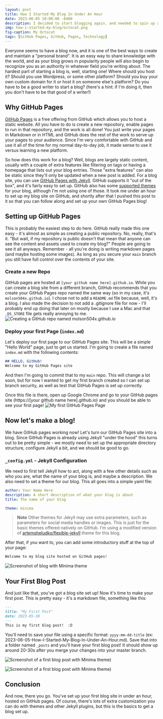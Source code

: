 ```yaml
---
layout: post
title: How I Started My Blog In Under An Hour
date: 2023-06-05 10:00:00 -0400
description: I decided to start blogging again, and needed to spin up a blog site.  GitHub pages is a great platform for this, so I decided to show how I managed to spin up my new blog in under an hour as my first blog post on the new blog site.  The best part is it is 100% free, and you can do it too.
img: how-i-started-my-blog/octocat.png
fig-caption: My Octocat
tags: [GitHub Pages, GitHub, Pages, Technology]
---
```

Everyone seems to have a blog now, and it is one of the best ways to create and maintain a "personal brand".  It is an easy way to share knowledge with the world, and as your blog grows in popularity people will also begin to recognize you as an authority in whatever field you're writing about.  The hardest part of starting a blog is, well, starting one!  Where should you host it?  Should you use Wordpress, or some other platform?  Should you buy your own custom domain for it or host it on someone else's platform?  Do you have to be a good writer to start a blog? (here's a hint: if I'm doing it, then you don't have to be that good of a writer!)

## Why GitHub Pages
[GitHub Pages](https://pages.github.com/) is a free offering from GitHub which allows you to host a static website.  All you have to do is create a new repository, enable pages to run in that repository, and the work is all done!  You just write your pages in Markdown or in HTML and GitHub does the rest of the work to serve up your pages to your audience.  Since I'm very comfortable with GitHub and use it all of the time for my normal day-to-day job, it made sense to use it versus learning a new platform.

So how does this work for a blog?  Well, blogs are largely static content, usually with a couple of extra features like filtering on tags or having a homepage that lists out your blog entries.  Those "extra features" can also be static since they'll only be updated when a new post is added.  For a blog site, you can use [GitHub Pages with Jekyll](https://docs.github.com/en/pages/setting-up-a-github-pages-site-with-jekyll).  GitHub supports it "out of the box", and it's fairly easy to set up.  GitHub also has some [supported themes](https://pages.github.com/themes/) for your blog, although I'm not using one of those.  It took me under an hour to set up my blog site on GitHub, and shortly after that I pushed this post to it so that you can follow along and set up your own GitHub Pages blog!

## Setting up GitHub Pages
This is probably the easiest step to do here.  GitHub really made this one easy - it's almost as simple as creating a public repository.  No, really, that's it.  "But wait, if my repository is public doesn't that mean that anyone can see the content and assets used to create my blog?"  People are going to see it all anyways.  Remember - all you're doing is writing markdown pages (and maybe hosting some images).  As long as you secure your `main` branch you still have full control over the contents of your site.

### Create a new Repo
GitHub pages are hosted at `[your github name here].github.io`.  While you can create a blog site from a different branch, GitHub recommends that you create your GitHub Pages repo named the same way (so in my case, it's `molson504x.github.io`).  I chose not to add a `README.md` file because, well, it's a blog.  I also made the decision to not add a .gitignore file for now - I'll probably end up doing that later on mostly because I use a Mac and that `.DS_STORE` file gets really annoying to me.
![Creating a GitHub repo named molson504x.github.io]({{site.baseurl}}/assets/img/how-i-started-my-blog/create-repo.png)

### Deploy your first Page (`index.md`)
Let's deploy our first page to our GitHub Pages site.  This will be a simple "Hello World" page, just to get us started.  I'm going to create a file named `index.md` with the following contents:
``` md
## HELLO, GitHub!
Welcome to my GitHub Pages site
```
And then I'm going to commit that to my `main` repo.  This will change a lot soon, but for now I wanted to get my first branch created so I can set up branch security, as well as test that GitHub Pages is set up correctly.

Once this file is there, open up Google Chrome and go to your GitHub pages site \(https://[your github name here].github.io\) and you should be able to see your first page!
![My first GitHub Pages Page]({{site.baseurl}}/assets/img/how-i-started-my-blog/first-page.png)

## Now let's make a blog!
We have GitHub pages working now!  Let's turn our GitHub Pages site into a blog.  Since GitHub Pages is already using Jekyll "under the hood" this turns out to be pretty simple - we mostly need to set up the appropriate directory structure, configure Jekyll a bit, and we should be good to go.

### `_config.yml` - Jekyll Configuration
We need to first tell Jekyll how to act, along with a few other details such as who you are, what the name of your blog is, and maybe a description.  We also need to set a theme for our blog.  This all goes into a simple yaml file:
``` yml
author: Your Name Here
description: A short description of what your blog is about
title: The name of your blog

theme: minima
```
> **Note**
> Other themes for Jekyll may use extra parameters, such as parameters for social media handles or images.  This is just for the basic themes offered natively on GitHub.  I'm using a modified version of [artemsheludko/flexible-jekyll](https://github.com/artemsheludko/flexible-jekyll) theme for this blog.

After that, if you want to, you can add some introductory stuff at the top of your page:
``` md
Welcome to my blog site hosted on GitHub pages!
```

![Screenshot of blog with Minima theme]({{site.baseurl}}/assets/img/how-i-started-my-blog/minima-genesis.png)

## Your First Blog Post
And just like that, you've got a blog site set up!  Now it's time to make your first post.  This is pretty easy - it's a markdown file, something like this:
``` md
---
title: "My First Post"
date: 2023-05-30
---
This is my first blog post!  :D
```

You'll need to save your file using a specific format: `yyyy-mm-dd-title` (ex: 2023-06-05-How-I-Started-My-Blog-In-Under-An-Hour.md).  Save that into a folder named `_posts` and you'll have your first blog post!  It should show up around 20-30s after you merge your changes into your master branch.

![Screenshot of a first blog post with Minima theme]({{site.baseurl}}/assets/img/how-i-started-my-blog/minima-first-post-home.png))

![Screenshot of a first blog post with Minima theme]({{site.baseurl}}/assets/img/how-i-started-my-blog/minima-first-post-post.png))

## Conclusion
And now, there you go.  You've set up your first blog site in under an hour, hosted on GitHub pages.  Of course, there's lots of extra customization you can do with themes and other Jekyll plugins, but this is the basics to get a blog set up.